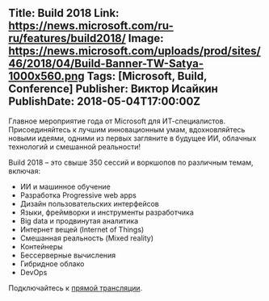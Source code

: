 Title: Build 2018
Link: https://news.microsoft.com/ru-ru/features/build2018/
Image: https://news.microsoft.com/uploads/prod/sites/46/2018/04/Build-Banner-TW-Satya-1000x560.png
Tags: [Microsoft, Build, Conference]
Publisher: Виктор Исайкин
PublishDate: 2018-05-04T17:00:00Z
---
Главное мероприятие года от Microsoft для ИТ-специалистов. Присоединяйтесь к лучшим инновационным умам, вдохновляйтесь новыми идеями, одними из первых загляните в будущее ИИ, облачных технологий и смешанной реальности!

Build 2018 – это свыше 350 сессий и воркшопов по различным темам, включая:

- ИИ и машинное обучение
- Разработка Progressive web apps
- Дизайн пользовательских интерфейсов
- Языки, фреймворки и инструменты разработчика
- Big data и продвинутая аналитика
- Интернет вещей (Internet of Things)
- Смешанная реальность (Mixed reality)
- Контейнеры
- Бессерверные вычисления
- Гибридное облако
- DevOps

Подключайтесь к [прямой трансляции](https://www.youtube.com/watch?v=YMsYZCsBLjA).
